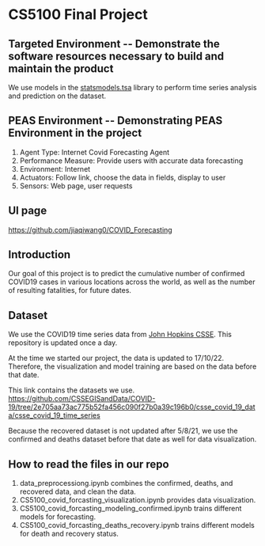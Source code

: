 # CS5100 Final Project

## Targeted Environment -- Demonstrate the software resources necessary to build and maintain the product  

We use models in the [statsmodels.tsa] library to perform time series analysis and prediction on the dataset.

## PEAS Environment -- Demonstrating PEAS Environment in the project
1. Agent Type: Internet Covid Forecasting Agent
2. Performance Measure: Provide users with accurate data forecasting 
3. Environment: Internet
4. Actuators: Follow link, choose the data in fields, display to user
5. Sensors: Web page, user requests

## UI page
https://github.com/jiaqiwang0/COVID_Forecasting

## Introduction  

Our goal of this project is to predict the cumulative number of confirmed COVID19 cases in various locations across the world, 
as well as the number of resulting fatalities, for future dates.  

## Dataset  

We use the COVID19 time series data from [John Hopkins CSSE]. This repository is updated once a day.   

At the time we started our project, the data is updated to 17/10/22. Therefore, the visualization and model training are based on the data before that date.  

This link contains the datasets we use.  
https://github.com/CSSEGISandData/COVID-19/tree/2e705aa73ac775b52fa456c090f27b0a39c196b0/csse_covid_19_data/csse_covid_19_time_series  

Because the recovered dataset is not updated after 5/8/21, we use the confirmed and deaths dataset before that date as well for data visualization.  


## How to read the files in our repo

1. data_preprocessiong.ipynb combines the confirmed, deaths, and recovered data, and clean the data. 
2. CS5100_covid_forcasting_visualization.ipynb provides data visualization.
3. CS5100_covid_forcasting_modeling_confirmed.ipynb trains different models for forecasting.
4. CS5100_covid_forcasting_deaths_recovery.ipynb trains different models for death and recovery status.




[statsmodels.tsa]: <https://www.statsmodels.org/stable/tsa.html#module-statsmodels.tsa>
[John Hopkins CSSE]: <https://github.com/CSSEGISandData/COVID-19/tree/master/csse_covid_19_data/csse_covid_19_time_series>
